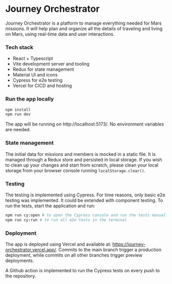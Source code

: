 # Journey Orchestrator

Journey Orchestrator is a platform to manage everything needed for Mars missions. It will help plan and organize all the details of traveling and living on Mars, using real-time data and user interactions.

### Tech stack

- React + Typescript
- Vite development server and tooling
- Redux for state management
- Material UI and icons
- Cypress for e2e testing
- Vercel for CICD and hosting

### Run the app locally

```bash
npm install
npm run dev
```

The app will be running on http://localhost:5173/.
No environment variables are needed.

### State management

The initial data for missions and members is mocked in a static file. It is managed through a Redux store and persisted in local storage. If you wish to clean up your changes and start from scratch, please clean your local storage from your browser console running `localStorage.clear()`.

### Testing

The testing is implemented using Cypress. For time reasons, only basic e2e testing was implemented. It could be extended with component testing. To run the tests, start the application and run:

```bash
npm run cy:open # to open the Cypress console and run the tests manually
npm run cy:run # to run all e2e tests in the terminal
```

### Deployment

The app is deployed using Vercel and available at: https://journey-orchestrator.vercel.app/.
Commits to the main branch trigger a production deployment, while commits on all other branches trigger preview deployments.

A Github action is implemented to run the Cypress tests on every push to the repository.
